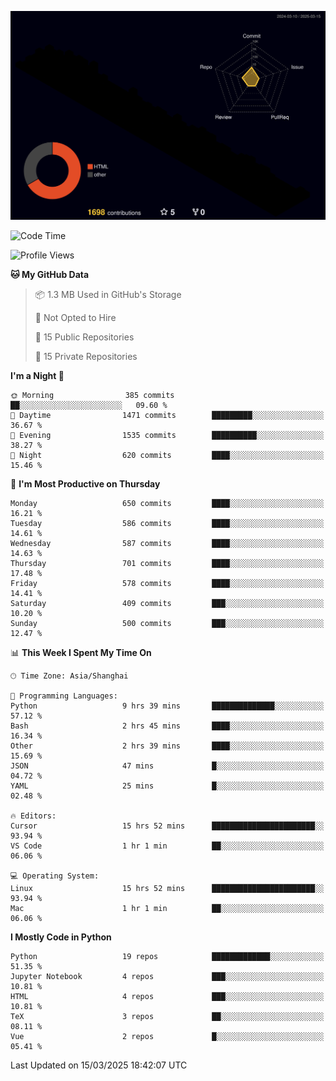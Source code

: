 <!--![](https://raw.githubusercontent.com/BorisYang326/BorisYang326/output/github-contribution-grid-snake-dark.svg) -->
![](./profile-3d-contrib/profile-night-rainbow.svg)
<!--START_SECTION:waka-->
![Code Time](http://img.shields.io/badge/Code%20Time-847%20hrs-blue)

![Profile Views](http://img.shields.io/badge/Profile%20Views-3-blue)

**🐱 My GitHub Data** 

> 📦 1.3 MB Used in GitHub's Storage 
 > 
> 🚫 Not Opted to Hire
 > 
> 📜 15 Public Repositories 
 > 
> 🔑 15 Private Repositories 
 > 
**I'm a Night 🦉** 

```text
🌞 Morning                385 commits         ██░░░░░░░░░░░░░░░░░░░░░░░   09.60 % 
🌆 Daytime                1471 commits        █████████░░░░░░░░░░░░░░░░   36.67 % 
🌃 Evening                1535 commits        ██████████░░░░░░░░░░░░░░░   38.27 % 
🌙 Night                  620 commits         ████░░░░░░░░░░░░░░░░░░░░░   15.46 % 
```
📅 **I'm Most Productive on Thursday** 

```text
Monday                   650 commits         ████░░░░░░░░░░░░░░░░░░░░░   16.21 % 
Tuesday                  586 commits         ████░░░░░░░░░░░░░░░░░░░░░   14.61 % 
Wednesday                587 commits         ████░░░░░░░░░░░░░░░░░░░░░   14.63 % 
Thursday                 701 commits         ████░░░░░░░░░░░░░░░░░░░░░   17.48 % 
Friday                   578 commits         ████░░░░░░░░░░░░░░░░░░░░░   14.41 % 
Saturday                 409 commits         ███░░░░░░░░░░░░░░░░░░░░░░   10.20 % 
Sunday                   500 commits         ███░░░░░░░░░░░░░░░░░░░░░░   12.47 % 
```


📊 **This Week I Spent My Time On** 

```text
🕑︎ Time Zone: Asia/Shanghai

💬 Programming Languages: 
Python                   9 hrs 39 mins       ██████████████░░░░░░░░░░░   57.12 % 
Bash                     2 hrs 45 mins       ████░░░░░░░░░░░░░░░░░░░░░   16.34 % 
Other                    2 hrs 39 mins       ████░░░░░░░░░░░░░░░░░░░░░   15.69 % 
JSON                     47 mins             █░░░░░░░░░░░░░░░░░░░░░░░░   04.72 % 
YAML                     25 mins             █░░░░░░░░░░░░░░░░░░░░░░░░   02.48 % 

🔥 Editors: 
Cursor                   15 hrs 52 mins      ███████████████████████░░   93.94 % 
VS Code                  1 hr 1 min          ██░░░░░░░░░░░░░░░░░░░░░░░   06.06 % 

💻 Operating System: 
Linux                    15 hrs 52 mins      ███████████████████████░░   93.94 % 
Mac                      1 hr 1 min          ██░░░░░░░░░░░░░░░░░░░░░░░   06.06 % 
```

**I Mostly Code in Python** 

```text
Python                   19 repos            █████████████░░░░░░░░░░░░   51.35 % 
Jupyter Notebook         4 repos             ███░░░░░░░░░░░░░░░░░░░░░░   10.81 % 
HTML                     4 repos             ███░░░░░░░░░░░░░░░░░░░░░░   10.81 % 
TeX                      3 repos             ██░░░░░░░░░░░░░░░░░░░░░░░   08.11 % 
Vue                      2 repos             █░░░░░░░░░░░░░░░░░░░░░░░░   05.41 % 
```




 Last Updated on 15/03/2025 18:42:07 UTC
<!--END_SECTION:waka-->
